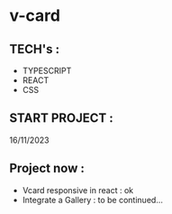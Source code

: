 
# v-card

## TECH's :

- TYPESCRIPT
- REACT
- CSS

## START PROJECT :

16/11/2023

## Project now :

- Vcard responsive in react : ok
- Integrate a Gallery : to be continued...
